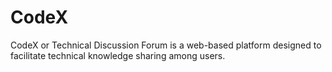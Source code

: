 # CodeX
CodeX or Technical Discussion Forum is a web-based platform designed to facilitate technical knowledge sharing among users. 
